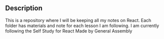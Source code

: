 ## Description

This is a repository where I will be keeping all my notes on React.
Each folder has materials and note for each lesson I am following.
I am currently following the Self Study for React Made by General Assembly
